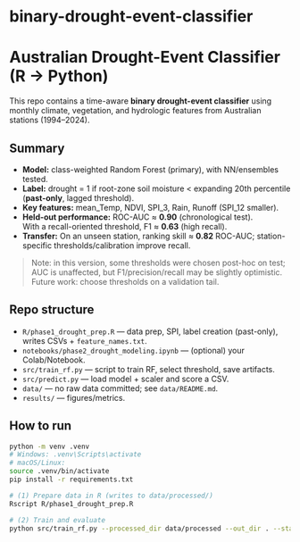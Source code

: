 # binary-drought-event-classifier
# Australian Drought-Event Classifier (R → Python)

This repo contains a time-aware **binary drought-event classifier** using monthly climate, vegetation, and hydrologic features from Australian stations (1994–2024).

## Summary
- **Model:** class-weighted Random Forest (primary), with NN/ensembles tested.
- **Label:** drought = 1 if root-zone soil moisture < expanding 20th percentile (**past-only**, lagged threshold).
- **Key features:** mean_Temp, NDVI, SPI_3, Rain, Runoff (SPI_12 smaller).
- **Held-out performance:** ROC-AUC ≈ **0.90** (chronological test).  
  With a recall-oriented threshold, F1 ≈ **0.63** (high recall).
- **Transfer:** On an unseen station, ranking skill ≈ **0.82** ROC-AUC; station-specific thresholds/calibration improve recall.

> Note: in this version, some thresholds were chosen post-hoc on test; AUC is unaffected, but F1/precision/recall may be slightly optimistic. Future work: choose thresholds on a validation tail.

## Repo structure
- `R/phase1_drought_prep.R` — data prep, SPI, label creation (past-only), writes CSVs + `feature_names.txt`.
- `notebooks/phase2_drought_modeling.ipynb` — (optional) your Colab/Notebook.
- `src/train_rf.py` — script to train RF, select threshold, save artifacts.
- `src/predict.py` — load model + scaler and score a CSV.
- `data/` — no raw data committed; see `data/README.md`.
- `results/` — figures/metrics.

## How to run
```bash
python -m venv .venv
# Windows: .venv\Scripts\activate
# macOS/Linux:
source .venv/bin/activate
pip install -r requirements.txt

# (1) Prepare data in R (writes to data/processed/)
Rscript R/phase1_drought_prep.R

# (2) Train and evaluate
python src/train_rf.py --processed_dir data/processed --out_dir . --stations BAIRNSDALE_AIRPORT_Combined MORWELL_LATROBE_VALLEY

